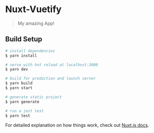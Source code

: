 # Nuxt-Vuetify

> My amazing App!

## Build Setup

```bash
# install dependencies
$ yarn install

# serve with hot reload at localhost:3000
$ yarn dev

# build for production and launch server
$ yarn build
$ yarn start

# generate static project
$ yarn generate

# run a jest test
$ yarn test
```

For detailed explanation on how things work, check out [Nuxt.js docs](https://nuxtjs.org).
